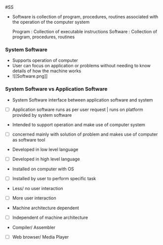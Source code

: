 #SS

- Software is collection of program, procedures, routines associated with the operation of the computer system

	Program : Collection of executable instructions
	Software : Collection of program, procedures, routines

### System Software
- Supports operation of computer
- User can focus on application or problems without needing to know details of how the machine works
- ![[Software.png]]

### System Software vs Application Software
- System Software interface between application software and system
- [ ] Application software runs as per user request | runs on platform provided by system software
- Intended to support operation and make use of computer system
- [ ] concerned mainly with solution of problem and makes use of computer as software tool
- Developed in low level language
- [ ] Developed in high level language
- Installed on computer with OS
- [ ] Installed by user to perform specific task
- Less/ no user interaction
- [ ] More user interaction
- Machine architecture dependent
- [ ] Independent of machine architecture
- Compiler/ Assembler
- [ ] Web browser/ Media Player

